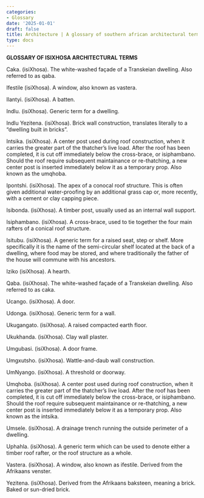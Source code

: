 ```yaml
---
categories:
- Glossary
date: '2025-01-01'
draft: false
title: Architecture | A glossary of southern african architectural terms
type: docs
---
```


**GLOSSARY OF ISIXHOSA ARCHITECTURAL TERMS**

Caka. (isiXhosa). The white-washed façade of a Transkeian dwelling. Also referred to as qaba.

Ifestile (isiXhosa). A window, also known as vastera.

Ilantyi. (isiXhosa). A batten.

Indlu. (isiXhosa). Generic term for a dwelling.

Indlu Yezitena. (isiXhosa). Brick wall construction, translates literally to a “dwelling built in bricks”.

Intsika. (isiXhosa). A center post used during roof construction, when it carries the greater part of the thatcher’s live load. After the roof has been completed, it is cut off immediately below the cross-brace, or isiphambano. Should the roof require subsequent maintainance or re-thatching, a new center post is inserted immediately below it as a temporary prop. Also known as the umqhoba.

Ipontshi. (isiXhosa). The apex of a conocal roof structure. This is often given additional water-proofing by an additional grass cap or, more recently, with a cement or clay capping piece.

Isibonda. (isiXhosa). A timber post, usually used as an internal wall support.

Isiphambano. (isiXhosa). A cross-brace, used to tie together the four main rafters of a conical roof structure.

Isitubu. (isiXhosa). A generic term for a raised seat, step or shelf. More specifically it is the name of the semi-circular shelf located at the back of a dwelling, where food may be stored, and where traditionally the father of the house will commune with his ancestors.

Iziko (isiXhosa). A hearth.

Qaba. (isiXhosa). The white-washed façade of a Transkeian dwelling. Also referred to as caka.

Ucango. (isiXhosa). A door.

Udonga. (isiXhosa). Generic term for a wall.

Ukugangato. (isiXhosa). A raised compacted earth floor.

Ukukhanda. (isiXhosa). Clay wall plaster.

Umgubasi. (isiXhosa). A door frame.

Umgxutsho. (isiXhosa). Wattle-and-daub wall construction.

UmNyango. (isiXhosa). A threshold or doorway.

Umqhoba. (isiXhosa). A center post used during roof construction, when it carries the greater part of the thatcher’s live load. After the roof has been completed, it is cut off immediately below the cross-brace, or isiphambano. Should the roof require subsequent maintainance or re-thatching, a new center post is inserted immediately below it as a temporary prop. Also known as the intsika.

Umsele. (isiXhosa). A drainage trench running the outside perimeter of a dwelling.

Uphahla. (isiXhosa). A generic term which can be used to denote either a timber roof rafter, or the roof structure as a whole.

Vastera. (isiXhosa). A window, also known as ifestile. Derived from the Afrikaans venster.

Yezitena. (isiXhosa). Derived from the Afrikaans baksteen, meaning a brick. Baked or sun-dried brick.